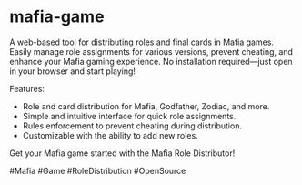 # mafia-game

A web-based tool for distributing roles and final cards in Mafia games. Easily manage role assignments for various versions, prevent cheating, and enhance your Mafia gaming experience. No installation required—just open in your browser and start playing! 

Features:
- Role and card distribution for Mafia, Godfather, Zodiac, and more.
- Simple and intuitive interface for quick role assignments.
- Rules enforcement to prevent cheating during distribution.
- Customizable with the ability to add new roles.

Get your Mafia game started with the Mafia Role Distributor!

#Mafia #Game #RoleDistribution #OpenSource
